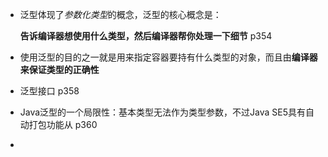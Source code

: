 - 泛型体现了*参数化类型*的概念，泛型的核心概念是：

  **告诉编译器想使用什么类型，然后编译器帮你处理一下细节** p354

- 使用泛型的目的之一就是用来指定容器要持有什么类型的对象，而且由**编译器来保证类型的正确性**

- 泛型接口 p358

- Java泛型的一个局限性：基本类型无法作为类型参数，不过Java SE5具有自动打包功能从 p360

- 